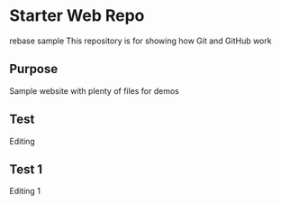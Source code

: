 # Starter Web Repo
rebase sample
This repository is for showing how Git and GitHub work

## Purpose

Sample website with plenty of files for demos

## Test

Editing

## Test 1

Editing 1